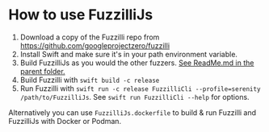 # How to use FuzzilliJs

1. Download a copy of the Fuzzilli repo from https://github.com/googleprojectzero/fuzzilli
2. Install Swift and make sure it's in your path environment variable.
3. Build FuzzilliJs as you would the other fuzzers. [See ReadMe.md in the parent folder.](https://github.com/SerenityOS/serenity/blob/master/Meta/Lagom/ReadMe.md)
4. Build Fuzzilli with `swift build -c release`
5. Run Fuzzilli with `swift run -c release FuzzilliCli --profile=serenity /path/to/FuzzilliJs`. See `swift run FuzzilliCli --help` for options.

Alternatively you can use `FuzzilliJs.dockerfile` to build & run Fuzzilli and FuzzilliJs with Docker or Podman.
